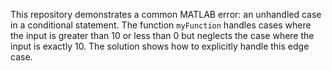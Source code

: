 This repository demonstrates a common MATLAB error: an unhandled case in a conditional statement. The function `myFunction` handles cases where the input is greater than 10 or less than 0 but neglects the case where the input is exactly 10.  The solution shows how to explicitly handle this edge case.